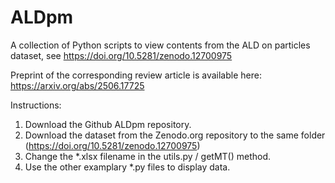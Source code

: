 # ALDpm
A collection of Python scripts to view contents from the ALD on particles dataset, see https://doi.org/10.5281/zenodo.12700975

Preprint of the corresponding review article is available here: https://arxiv.org/abs/2506.17725

Instructions:
1) Download the Github ALDpm repository.
2) Download the dataset from the Zenodo.org repository to the same folder (https://doi.org/10.5281/zenodo.12700975)
3) Change the *.xlsx filename in the utils.py / getMT() method.
4) Use the other examplary *.py files to display data.
